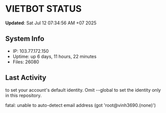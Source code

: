# VIETBOT STATUS
**Updated**: Sat Jul 12 07:34:56 AM +07 2025

## System Info
- IP: 103.77.172.150
- Uptime: up 6 days, 11 hours, 22 minutes
- Files: 26080

## Last Activity

to set your account's default identity.
Omit --global to set the identity only in this repository.

fatal: unable to auto-detect email address (got 'root@vinh3690.(none)')
